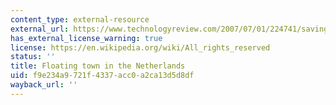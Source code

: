 ```yaml
---
content_type: external-resource
external_url: https://www.technologyreview.com/2007/07/01/224741/saving-holland/
has_external_license_warning: true
license: https://en.wikipedia.org/wiki/All_rights_reserved
status: ''
title: Floating town in the Netherlands
uid: f9e234a9-721f-4337-acc0-a2ca13d5d8df
wayback_url: ''
---
```

